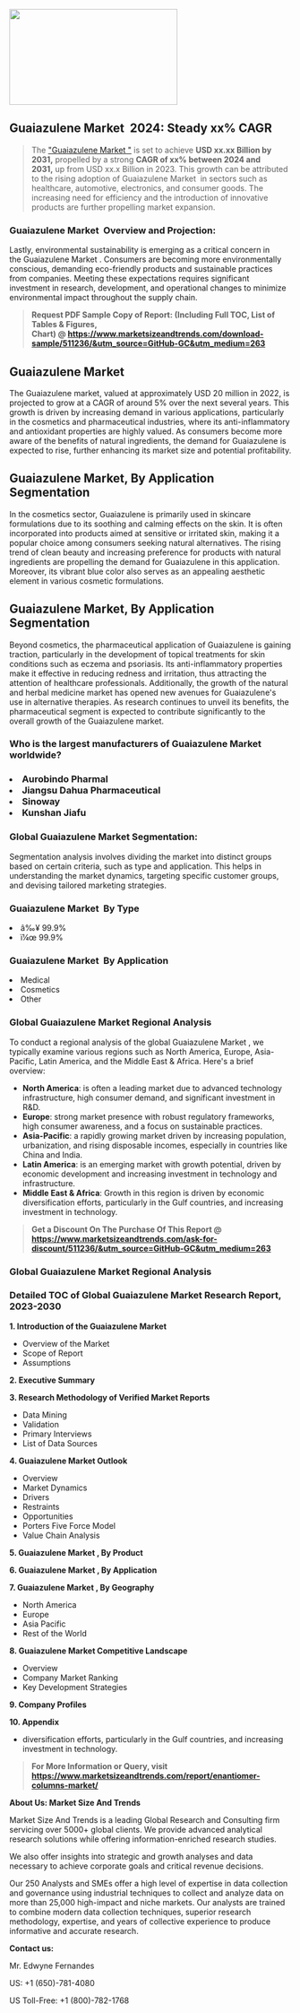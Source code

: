 <p><img class="alignnone size-medium wp-image-20088" src="https://ffe5etoiles.com/wp-content/uploads/2024/12/MST1-300x171.png" alt="" width="300" height="171" /></p><h2 id="ember46" class="ember-view reader-text-block__heading-2">Guaiazulene Market &nbsp;2024: Steady&nbsp;xx% CAGR</h2><blockquote id="ember47" class="ember-view reader-text-block__blockquote">The&nbsp;<a class="app-aware-link " href="https://www.marketsizeandtrends.com/download-sample/511236/&utm_source=GitHub-GC&utm_medium=263" target="_blank" data-test-app-aware-link="">"Guaiazulene Market "</a>&nbsp;is set to achieve&nbsp;<strong>USD&nbsp;xx.xx&nbsp;Billion by 2031,</strong>&nbsp;propelled by a strong&nbsp;<strong>CAGR of&nbsp;xx% between 2024 and 2031,</strong>&nbsp;up from USD xx.x Billion in 2023. This growth can be attributed to the rising adoption of&nbsp;Guaiazulene Market &nbsp;in sectors such as healthcare, automotive, electronics, and consumer goods. The increasing need for efficiency and the introduction of innovative products are further propelling market expansion.</blockquote><h3 id="ember48" class="ember-view reader-text-block__heading-3">Guaiazulene Market &nbsp;Overview and Projection:</h3><p id="ember49" class="ember-view reader-text-block__paragraph">Lastly, environmental sustainability is emerging as a critical concern in the&nbsp;Guaiazulene Market . Consumers are becoming more environmentally conscious, demanding eco-friendly products and sustainable practices from companies. Meeting these expectations requires significant investment in research, development, and operational changes to minimize environmental impact throughout the supply chain.</p><blockquote id="ember50" class="ember-view reader-text-block__blockquote"><strong>Request PDF Sample Copy of Report: (Including Full TOC, List of Tables &amp; Figures, Chart)&nbsp;@&nbsp;<strong><a href="https://www.marketsizeandtrends.com/download-sample/511236/&utm_source=GitHub-GC&utm_medium=263" target="_blank">https://www.marketsizeandtrends.com/download-sample/511236/&utm_source=GitHub-GC&utm_medium=263</a></strong></strong></blockquote><h3 class=""> <h2>Guaiazulene Market</h2><p>The Guaiazulene market, valued at approximately USD 20 million in 2022, is projected to grow at a CAGR of around 5% over the next several years. This growth is driven by increasing demand in various applications, particularly in the cosmetics and pharmaceutical industries, where its anti-inflammatory and antioxidant properties are highly valued. As consumers become more aware of the benefits of natural ingredients, the demand for Guaiazulene is expected to rise, further enhancing its market size and potential profitability.</p><h2>Guaiazulene Market, By Application Segmentation</h2><p>In the cosmetics sector, Guaiazulene is primarily used in skincare formulations due to its soothing and calming effects on the skin. It is often incorporated into products aimed at sensitive or irritated skin, making it a popular choice among consumers seeking natural alternatives. The rising trend of clean beauty and increasing preference for products with natural ingredients are propelling the demand for Guaiazulene in this application. Moreover, its vibrant blue color also serves as an appealing aesthetic element in various cosmetic formulations.</p><h2>Guaiazulene Market, By Application Segmentation</h2><p>Beyond cosmetics, the pharmaceutical application of Guaiazulene is gaining traction, particularly in the development of topical treatments for skin conditions such as eczema and psoriasis. Its anti-inflammatory properties make it effective in reducing redness and irritation, thus attracting the attention of healthcare professionals. Additionally, the growth of the natural and herbal medicine market has opened new avenues for Guaiazulene's use in alternative therapies. As research continues to unveil its benefits, the pharmaceutical segment is expected to contribute significantly to the overall growth of the Guaiazulene market.</p></h3><h3 id="" class="">Who is the largest manufacturers of&nbsp;Guaiazulene Market worldwide?</h3><h3 class=""></Li><Li>Aurobindo Pharmal</Li><Li> Jiangsu Dahua Pharmaceutical</Li><Li> Sinoway</Li><Li> Kunshan Jiafu</h3><h3 id="ember53" class="ember-view reader-text-block__heading-3">Global&nbsp;Guaiazulene Market Segmentation:</h3><p id="ember54" class="ember-view reader-text-block__paragraph">Segmentation analysis involves dividing the market into distinct groups based on certain criteria, such as type and application. This helps in understanding the market dynamics, targeting specific customer groups, and devising tailored marketing strategies.</p><h3 id="" class="">Guaiazulene Market &nbsp;By Type</h3><p></Li><Li>â‰¥ 99.9%</Li><Li> ï¼œ 99.9%</p><h3 id="" class="">Guaiazulene Market &nbsp;By Application</h3><p class=""></Li><Li>Medical</Li><Li> Cosmetics</Li><Li> Other</p><h3 id="ember62" class="ember-view reader-text-block__heading-3">Global Guaiazulene Market Regional Analysis</h3><p id="ember63" class="ember-view reader-text-block__paragraph">To conduct a regional analysis of the global Guaiazulene Market , we typically examine various regions such as North America, Europe, Asia-Pacific, Latin America, and the Middle East &amp; Africa. Here's a brief overview:</p><ul><li><strong>North America</strong>: is often a leading market due to advanced technology infrastructure, high consumer demand, and significant investment in R&amp;D.</li><li><strong>Europe</strong>: strong market presence with robust regulatory frameworks, high consumer awareness, and a focus on sustainable practices.</li><li><strong>Asia-Pacific</strong>: a rapidly growing market driven by increasing population, urbanization, and rising disposable incomes, especially in countries like China and India.</li><li><strong>Latin America</strong>: is an emerging market with growth potential, driven by economic development and increasing investment in technology and infrastructure.</li><li><strong>Middle East &amp; Africa</strong>: Growth in this region is driven by economic diversification efforts, particularly in the Gulf countries, and increasing investment in technology.</li></ul><blockquote id="ember61" class="ember-view reader-text-block__blockquote"><strong>Get a Discount On The Purchase Of This Report @ <strong><a href="https://html-cleaner.com/" target="">https://www.marketsizeandtrends.com/ask-for-discount/511236/&utm_source=GitHub-GC&utm_medium=263</a></strong></strong></blockquote><h3 id="ember62" class="ember-view reader-text-block__heading-3">Global Guaiazulene Market Regional Analysis</h3><h3 id="" class="">Detailed TOC of Global Guaiazulene Market Research Report, 2023-2030</h3><p id="" class=""><strong>1. Introduction of the Guaiazulene Market </strong></p><ul><li>Overview of the Market</li><li>Scope of Report</li><li>Assumptions</li></ul><p id="" class=""><strong>2. Executive Summary</strong></p><p id="" class=""><strong>3. Research Methodology of Verified Market Reports</strong></p><ul><li>Data Mining</li><li>Validation</li><li>Primary Interviews</li><li>List of Data Sources</li></ul><p id="" class=""><strong>4. Guaiazulene Market Outlook</strong></p><ul><li>Overview</li><li>Market Dynamics</li><li>Drivers</li><li>Restraints</li><li>Opportunities</li><li>Porters Five Force Model</li><li>Value Chain Analysis</li></ul><p id="" class=""><strong>5. Guaiazulene Market , By Product</strong></p><p id="" class=""><strong>6. Guaiazulene Market , By Application</strong></p><p id="" class=""><strong>7. Guaiazulene Market , By Geography</strong></p><ul><li>North America</li><li>Europe</li><li>Asia Pacific</li><li>Rest of the World</li></ul><p id="" class=""><strong>8. Guaiazulene Market Competitive Landscape</strong></p><ul><li>Overview</li><li>Company Market Ranking</li><li>Key Development Strategies</li></ul><p id="" class=""><strong>9. Company Profiles</strong></p><p id="" class=""><strong>10. Appendix</strong></p><ul><li>diversification efforts, particularly in the Gulf countries, and increasing investment in technology.</li></ul><blockquote id="ember65" class="ember-view reader-text-block__blockquote"><strong>For More Information or Query, visit <strong><strong><a href="https://html-cleaner.com/" target="">https://www.marketsizeandtrends.com/report/enantiomer-columns-market/</a></strong></strong></strong></blockquote><p id="" class=""><strong>About Us: Market Size And Trends</strong></p><p id="" class="">Market Size And Trends is a leading Global Research and Consulting firm servicing over 5000+ global clients. We provide advanced analytical research solutions while offering information-enriched research studies.</p><p id="" class="">We also offer insights into strategic and growth analyses and data necessary to achieve corporate goals and critical revenue decisions.</p><p id="" class="">Our 250 Analysts and SMEs offer a high level of expertise in data collection and governance using industrial techniques to collect and analyze data on more than 25,000 high-impact and niche markets. Our analysts are trained to combine modern data collection techniques, superior research methodology, expertise, and years of collective experience to produce informative and accurate research.</p><p id="" class=""><strong>Contact us:</strong></p><p id="" class="">Mr. Edwyne Fernandes</p><p id="" class="">US: +1 (650)-781-4080</p><p id="" class="">US Toll-Free: +1 (800)-782-1768</p>
